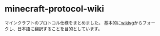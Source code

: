 # minecraft-protocol-wiki
マインクラフトのプロトコル仕様をまとめました。
基本的に[wikivg](https://wiki.vg)からフォークし、日本語に翻訳することを目的としています。
